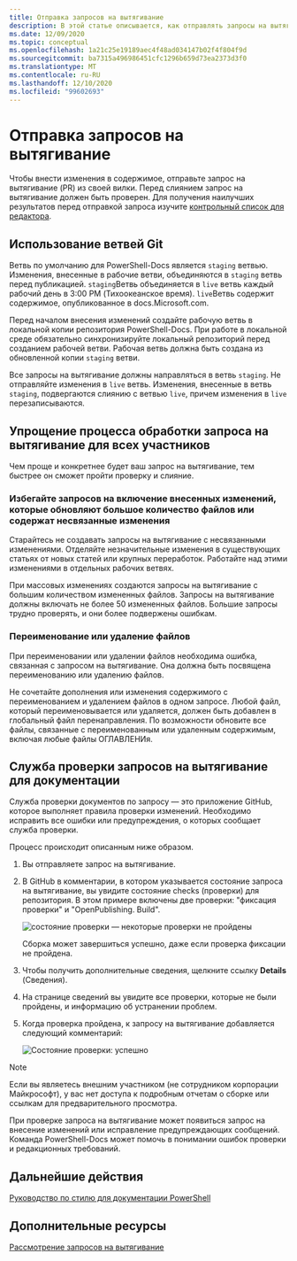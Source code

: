 ```yaml
---
title: Отправка запросов на вытягивание
description: В этой статье описывается, как отправлять запросы на вытягивание в репозиторий PowerShell-Docs.
ms.date: 12/09/2020
ms.topic: conceptual
ms.openlocfilehash: 1a21c25e19189aec4f48ad034147b02f4f804f9d
ms.sourcegitcommit: ba7315a496986451cfc1296b659d73ea2373d3f0
ms.translationtype: MT
ms.contentlocale: ru-RU
ms.lasthandoff: 12/10/2020
ms.locfileid: "99602693"
---
```

# <a name="how-to-submit-pull-requests"></a>Отправка запросов на вытягивание

Чтобы внести изменения в содержимое, отправьте запрос на вытягивание (PR) из своей вилки. Перед слиянием запрос на вытягивание должен быть проверен. Для получения наилучших результатов перед отправкой запроса изучите [контрольный список для редактора](editorial-checklist.md).

## <a name="using-git-branches"></a>Использование ветвей Git

Ветвь по умолчанию для PowerShell-Docs является `staging` ветвью. Изменения, внесенные в рабочие ветви, объединяются в `staging` ветвь перед публикацией. `staging`Ветвь объединяется в `live` ветвь каждый рабочий день в 3:00 PM (Тихоокеанское время). `live`Ветвь содержит содержимое, опубликованное в docs.Microsoft.com.

Перед началом внесения изменений создайте рабочую ветвь в локальной копии репозитория PowerShell-Docs. При работе в локальной среде обязательно синхронизируйте локальный репозиторий перед созданием рабочей ветви. Рабочая ветвь должна быть создана из обновленной копии `staging` ветви.

Все запросы на вытягивание должны направляться в ветвь `staging`. Не отправляйте изменения в `live` ветвь.
Изменения, внесенные в ветвь `staging`, подвергаются слиянию с ветвью `live`, причем изменения в `live` перезаписываются.

## <a name="make-the-pull-request-process-work-better-for-everyone"></a>Упрощение процесса обработки запроса на вытягивание для всех участников

Чем проще и конкретнее будет ваш запрос на вытягивание, тем быстрее он сможет пройти проверку и слияние.

### <a name="avoid-pull-requests-that-update-large-numbers-of-files-or-contain-unrelated-changes"></a>Избегайте запросов на включение внесенных изменений, которые обновляют большое количество файлов или содержат несвязанные изменения

Старайтесь не создавать запросы на вытягивание с несвязанными изменениями. Отделяйте незначительные изменения в существующих статьях от новых статей или крупных переработок. Работайте над этими изменениями в отдельных рабочих ветвях.

При массовых изменениях создаются запросы на вытягивание с большим количеством измененных файлов. Запросы на вытягивание должны включать не более 50 измененных файлов. Большие запросы трудно проверять, и они более подвержены ошибкам.

### <a name="renaming-or-deleting-files"></a>Переименование или удаление файлов

При переименовании или удалении файлов необходима ошибка, связанная с запросом на вытягивание. Она должна быть посвящена переименованию или удалению файлов.

Не сочетайте дополнения или изменения содержимого с переименованием и удалением файлов в одном запросе. Любой файл, который переименовывается или удаляется, должен быть добавлен в глобальный файл перенаправления. По возможности обновите все файлы, связанные с переименованным или удаленным содержимым, включая любые файлы ОГЛАВЛЕНИя.

## <a name="docs-pr-validation-service"></a>Служба проверки запросов на вытягивание для документации

Служба проверки документов по запросу — это приложение GitHub, которое выполняет правила проверки изменений. Необходимо исправить все ошибки или предупреждения, о которых сообщает служба проверки.

Процесс происходит описанным ниже образом.

1. Вы отправляете запрос на вытягивание.
1. В GitHub в комментарии, в котором указывается состояние запроса на вытягивание, вы увидите состояние checks (проверки) для репозитория. В этом примере включены две проверки: "фиксация проверки" и "OpenPublishing. Build".

   ![состояние проверки — некоторые проверки не пройдены](media/pull-requests/validation-failed.png)

   Сборка может завершиться успешно, даже если проверка фиксации не пройдена.

1. Чтобы получить дополнительные сведения, щелкните ссылку **Details** (Сведения).
1. На странице сведений вы увидите все проверки, которые не были пройдены, и информацию об устранении проблем.
1. Когда проверка пройдена, к запросу на вытягивание добавляется следующий комментарий:

   ![Состояние проверки: успешно](media/pull-requests/build-validation.png)

> [!NOTE]
> Если вы являетесь внешним участником (не сотрудником корпорации Майкрософт), у вас нет доступа к подробным отчетам о сборке или ссылкам для предварительного просмотра.

При проверке запроса на вытягивание может появиться запрос на внесение изменений или исправление предупреждающих сообщений. Команда PowerShell-Docs может помочь в понимании ошибок проверки и редакционных требований.

## <a name="next-steps"></a>Дальнейшие действия

[Руководство по стилю для документации PowerShell](powershell-style-guide.md)

## <a name="additional-resources"></a>Дополнительные ресурсы

[Рассмотрение запросов на вытягивание](managing-pull-requests.md)

<!--link refs-->
[fork]: /contribute/get-started-setup-local#fork-the-repository
